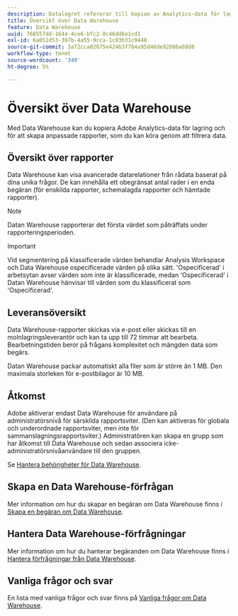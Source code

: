 ```yaml
---
description: Datalagret refererar till kopian av Analytics-data för lagring och anpassade rapporter, som du kan köra genom att filtrera data. Du kan begära rapporter för att visa avancerade datarelationer från rådata baserat på dina unika frågor. Rapporter om datalager skickas via e-post eller skickas till en molnlagringsleverantör och kan ta upp till 72 timmar att bearbeta. Bearbetningstiden beror på frågans komplexitet och mängden data som begärs.
title: Översikt över Data Warehouse
feature: Data Warehouse
uuid: 768557dd-1644-4ce6-bfc2-8c46dd6e1cd1
exl-id: 6a051d53-397b-4a55-9cca-1c83b31c9448
source-git-commit: 3af2cca02675e424b3f704a95d46de92886a88d8
workflow-type: tm+mt
source-wordcount: '349'
ht-degree: 5%

---
```


# Översikt över Data Warehouse

Med Data Warehouse kan du kopiera Adobe Analytics-data för lagring och för att skapa anpassade rapporter, som du kan köra genom att filtrera data.

## Översikt över rapporter

Data Warehouse kan visa avancerade datarelationer från rådata baserat på dina unika frågor. De kan innehålla ett obegränsat antal rader i en enda begäran (för enskilda rapporter, schemalagda rapporter och hämtade rapporter).

>[!NOTE]
>
>Datan Warehouse rapporterar det första värdet som påträffats under rapporteringsperioden.

>[!IMPORTANT]
>
>Vid segmentering på klassificerade värden behandlar Analysis Workspace och Data Warehouse ospecificerade värden på olika sätt. &#39;Ospecificerad&#39; i arbetsytan avser värden som inte är klassificerade, medan &#39;Ospecificerad&#39; i Datan Warehouse hänvisar till värden som du klassificerat som &#39;Ospecificerad&#39;.

## Leveransöversikt

Data Warehouse-rapporter skickas via e-post eller skickas till en molnlagringsleverantör och kan ta upp till 72 timmar att bearbeta. Bearbetningstiden beror på frågans komplexitet och mängden data som begärs.

Datan Warehouse packar automatiskt alla filer som är större än 1 MB. Den maximala storleken för e-postbilagor är 10 MB.

## Åtkomst

Adobe aktiverar endast Data Warehouse för användare på administratörsnivå för särskilda rapportsviter. (Den kan aktiveras för globala och underordnade rapportsviter, men inte för sammanslagningsrapportsviter.) Administratören kan skapa en grupp som har åtkomst till Data Warehouse och sedan associera icke-administratörsnivåanvändare till den gruppen.

Se [Hantera behörigheter för Data Warehouse](/help/export/data-warehouse/t-dw-group.md).

## Skapa en Data Warehouse-förfrågan

Mer information om hur du skapar en begäran om Data Warehouse finns i [Skapa en begäran om Data Warehouse](/help/export/data-warehouse/create-request/t-dw-create-request.md).

## Hantera Data Warehouse-förfrågningar

Mer information om hur du hanterar begäranden om Data Warehouse finns i [Hantera förfrågningar från Data Warehouse](/help/export/data-warehouse/data-warehouse-requests-manage.md).

## Vanliga frågor och svar

En lista med vanliga frågor och svar finns på [Vanliga frågor om Data Warehouse](/help/export/data-warehouse/faq.md).